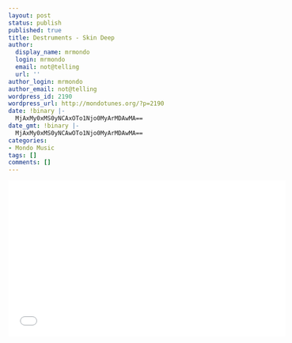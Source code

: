 ```yaml
---
layout: post
status: publish
published: true
title: Destruments - Skin Deep
author:
  display_name: mrmondo
  login: mrmondo
  email: not@telling
  url: ''
author_login: mrmondo
author_email: not@telling
wordpress_id: 2190
wordpress_url: http://mondotunes.org/?p=2190
date: !binary |-
  MjAxMy0xMS0yNCAxOTo1Njo0MyArMDAwMA==
date_gmt: !binary |-
  MjAxMy0xMS0yNCAwOTo1Njo0MyArMDAwMA==
categories:
- Mondo Music
tags: []
comments: []
---
```

<iframe width="560" height="315" src="//www.youtube.com/embed/R1M69WocEKU" frameborder="0"> </iframe>
